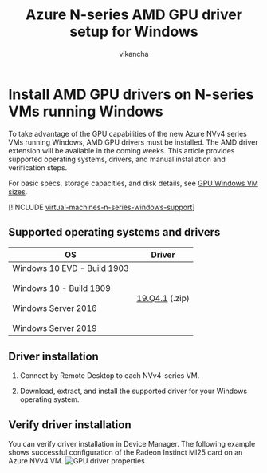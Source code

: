 ﻿---
title: Azure N-series AMD GPU driver setup for Windows 
description: How to set up AMD GPU drivers for N-series VMs running Windows Server or Windows in Azure
services: virtual-machines-windows
author: vikancha
manager: jkabat
editor: ''
tags: azure-resource-manager


ms.service: virtual-machines-windows

ms.topic: article
ms.tgt_pltfrm: vm-windows
ms.workload: infrastructure-services
ms.date: 12/4/2019
ms.author: vikancha

---
# Install AMD GPU drivers on N-series VMs running Windows 

To take advantage of the GPU capabilities of the new Azure NVv4 series VMs running Windows, AMD GPU drivers must be installed. The AMD driver extension will be available in the coming weeks. This article provides supported operating systems, drivers, and manual installation and verification steps.

For basic specs, storage capacities, and disk details, see [GPU Windows VM sizes](sizes-gpu.md?toc=%2fazure%2fvirtual-machines%2fwindows%2ftoc.json). 

[!INCLUDE [virtual-machines-n-series-windows-support](../../../includes/virtual-machines-n-series-windows-support.md)]

## Supported operating systems and drivers
| OS | Driver |
| -------- |------------- |
| Windows 10 EVD - Build 1903 <br/><br/>Windows 10 - Build 1809<br/><br/>Windows Server 2016<br/><br/>Windows Server 2019 | [19.Q4.1](https://download.microsoft.com/download/f/c/b/fcbcbccd-3d38-4d2c-94ff-a109732d1db0/AMD_Radeon_Preview_Win.zip) (.zip) |



## Driver installation

1. Connect by Remote Desktop to each NVv4-series VM.

2. Download, extract, and install the supported driver for your Windows operating system.

## Verify driver installation
You can verify driver installation in Device Manager. The following example shows successful configuration of the Radeon Instinct MI25 card on an Azure NVv4 VM.
![GPU driver properties](./media/n-series-amd-driver-setup/GPU_driver_properties.png)
